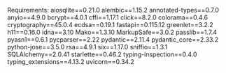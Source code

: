 Requirements:
aiosqlite==0.21.0
alembic==1.15.2
annotated-types==0.7.0
anyio==4.9.0
bcrypt==4.0.1
cffi==1.17.1
click==8.2.0
colorama==0.4.6
cryptography==45.0.4
ecdsa==0.19.1
fastapi==0.115.12
greenlet==3.2.2
h11==0.16.0
idna==3.10
Mako==1.3.10
MarkupSafe==3.0.2
passlib==1.7.4
pyasn1==0.6.1
pycparser==2.22
pydantic==2.11.4
pydantic_core==2.33.2
python-jose==3.5.0
rsa==4.9.1
six==1.17.0
sniffio==1.3.1
SQLAlchemy==2.0.41
starlette==0.46.2
typing-inspection==0.4.0
typing_extensions==4.13.2
uvicorn==0.34.2
